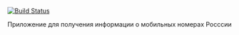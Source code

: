 [![Build Status](https://travis-ci.org/ViktorShiyan/findreact.svg?branch=master)](https://travis-ci.org/ViktorShiyan/findreact)

Приложение для получения информации о мобильных номерах Росссии 

